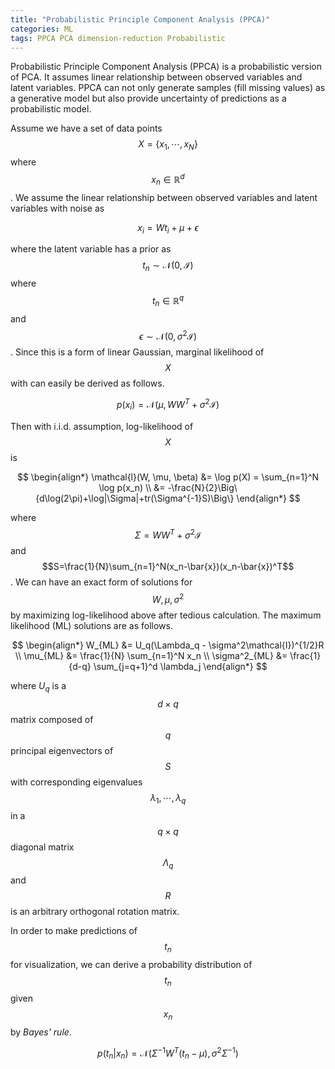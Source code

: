 ```yaml
---
title: "Probabilistic Principle Component Analysis (PPCA)"
categories: ML
tags: PPCA PCA dimension-reduction Probabilistic
---
```

Probabilistic Principle Component Analysis (PPCA) is a probabilistic version of PCA. It assumes linear relationship between observed variables and latent variables. PPCA can not only generate samples (fill missing values) as a generative model but also provide uncertainty of predictions as a probabilistic model.

Assume we have a set of data points $$X=\{x_1, \cdots, x_N\}$$ where $$x_n \in \mathbb{R}^d$$. We assume the linear relationship between observed variables and latent variables with noise as

$$
x_i = Wt_i + \mu + \epsilon
$$

where the latent variable has a prior as $$t_n \sim \mathcal{N}(0, \mathcal{I})$$ where $$t_n \in \mathbb{R}^q$$ and $$\epsilon \sim \mathcal{N}(0, \sigma^2\mathcal{I})$$. Since this is a form of linear Gaussian, marginal likelihood of $$X$$ with can easily be derived as follows.

$$
p(x_i) = \mathcal{N}(\mu, WW^T+\sigma^2\mathcal{I})
$$

Then with i.i.d. assumption, log-likelihood of $$X$$ is

$$
\begin{align*}
\mathcal{l}(W, \mu, \beta) &= \log p(X) = \sum_{n=1}^N \log p(x_n) \\
&= -\frac{N}{2}\Big\{d\log(2\pi)+\log|\Sigma|+tr(\Sigma^{-1}S)\Big\}
\end{align*}
$$

where $$\Sigma = WW^T + \sigma^2\mathcal{I}$$ and $$S=\frac{1}{N}\sum_{n=1}^N(x_n-\bar{x})(x_n-\bar{x})^T$$. We can have an exact form of solutions for $$W, \mu, \sigma^2$$ by maximizing log-likelihood above after tedious calculation. The maximum likelihood (ML) solutions are as follows.

$$
\begin{align*}
W_{ML} &= U_q(\Lambda_q - \sigma^2\mathcal{I})^{1/2}R \\
\mu_{ML} &= \frac{1}{N} \sum_{n=1}^N x_n \\
\sigma^2_{ML} &= \frac{1}{d-q} \sum_{j=q+1}^d \lambda_j
\end{align*}
$$

where $U_q$ is a $$d \times q$$ matrix composed of $$q$$ principal eigenvectors of $$S$$ with corresponding eigenvalues $$\lambda_1, \cdots, \lambda_q$$ in a $$q \times q$$ diagonal matrix $$\Lambda_q$$ and $$R$$ is an arbitrary orthogonal rotation matrix.

In order to make predictions of $$t_n$$ for visualization, we can derive a probability distribution of $$t_n$$ given $$x_n$$ by *Bayes' rule*.

$$
p(t_n|x_n) = \mathcal{N}(\Sigma^{-1}W^T(t_n-\mu), \sigma^2\Sigma^{-1})
$$
